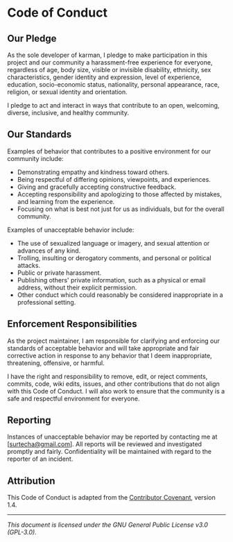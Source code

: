 # Code of Conduct

## Our Pledge

As the sole developer of karman, I pledge to make participation in this project and our community a harassment-free experience for everyone, regardless of age, body size, visible or invisible disability, ethnicity, sex characteristics, gender identity and expression, level of experience, education, socio-economic status, nationality, personal appearance, race, religion, or sexual identity and orientation.

I pledge to act and interact in ways that contribute to an open, welcoming, diverse, inclusive, and healthy community.

## Our Standards

Examples of behavior that contributes to a positive environment for our community include:

- Demonstrating empathy and kindness toward others.
- Being respectful of differing opinions, viewpoints, and experiences.
- Giving and gracefully accepting constructive feedback.
- Accepting responsibility and apologizing to those affected by mistakes, and learning from the experience.
- Focusing on what is best not just for us as individuals, but for the overall community.

Examples of unacceptable behavior include:

- The use of sexualized language or imagery, and sexual attention or advances of any kind.
- Trolling, insulting or derogatory comments, and personal or political attacks.
- Public or private harassment.
- Publishing others' private information, such as a physical or email address, without their explicit permission.
- Other conduct which could reasonably be considered inappropriate in a professional setting.

## Enforcement Responsibilities

As the project maintainer, I am responsible for clarifying and enforcing our standards of acceptable behavior and will take appropriate and fair corrective action in response to any behavior that I deem inappropriate, threatening, offensive, or harmful.

I have the right and responsibility to remove, edit, or reject comments, commits, code, wiki edits, issues, and other contributions that do not align with this Code of Conduct. I will also work to ensure that the community is a safe and respectful environment for everyone.

## Reporting

Instances of unacceptable behavior may be reported by contacting me at [surtecha@gmail.com]. All reports will be reviewed and investigated promptly and fairly. Confidentiality will be maintained with regard to the reporter of an incident.

## Attribution

This Code of Conduct is adapted from the [Contributor Covenant](https://www.contributor-covenant.org/), version 1.4.

---

*This document is licensed under the GNU General Public License v3.0 (GPL-3.0).*
